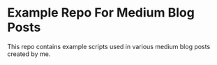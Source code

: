# Example Repo For Medium Blog Posts

This repo contains example scripts used in various medium blog posts created by me.
